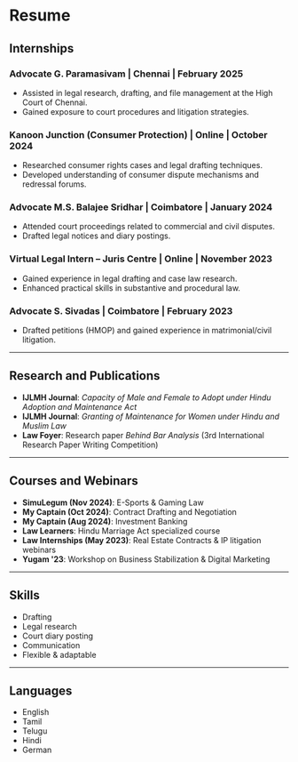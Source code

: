 # Resume

## Internships
### Advocate G. Paramasivam | Chennai | February 2025
- Assisted in legal research, drafting, and file management at the High Court of Chennai.
- Gained exposure to court procedures and litigation strategies.

### Kanoon Junction (Consumer Protection) | Online | October 2024
- Researched consumer rights cases and legal drafting techniques.
- Developed understanding of consumer dispute mechanisms and redressal forums.

### Advocate M.S. Balajee Sridhar | Coimbatore | January 2024
- Attended court proceedings related to commercial and civil disputes.
- Drafted legal notices and diary postings.

### Virtual Legal Intern – Juris Centre | Online | November 2023
- Gained experience in legal drafting and case law research.
- Enhanced practical skills in substantive and procedural law.

### Advocate S. Sivadas | Coimbatore | February 2023
- Drafted petitions (HMOP) and gained experience in matrimonial/civil litigation.

---

## Research and Publications
- **IJLMH Journal**: *Capacity of Male and Female to Adopt under Hindu Adoption and Maintenance Act*  
- **IJLMH Journal**: *Granting of Maintenance for Women under Hindu and Muslim Law*  
- **Law Foyer**: Research paper *Behind Bar Analysis* (3rd International Research Paper Writing Competition)  

---

## Courses and Webinars
- **SimuLegum (Nov 2024)**: E-Sports & Gaming Law  
- **My Captain (Oct 2024)**: Contract Drafting and Negotiation  
- **My Captain (Aug 2024)**: Investment Banking  
- **Law Learners**: Hindu Marriage Act specialized course  
- **Law Internships (May 2023)**: Real Estate Contracts & IP litigation webinars  
- **Yugam '23**: Workshop on Business Stabilization & Digital Marketing  

---

## Skills
- Drafting
- Legal research
- Court diary posting
- Communication
- Flexible & adaptable  

---

## Languages
- English  
- Tamil  
- Telugu  
- Hindi  
- German  

